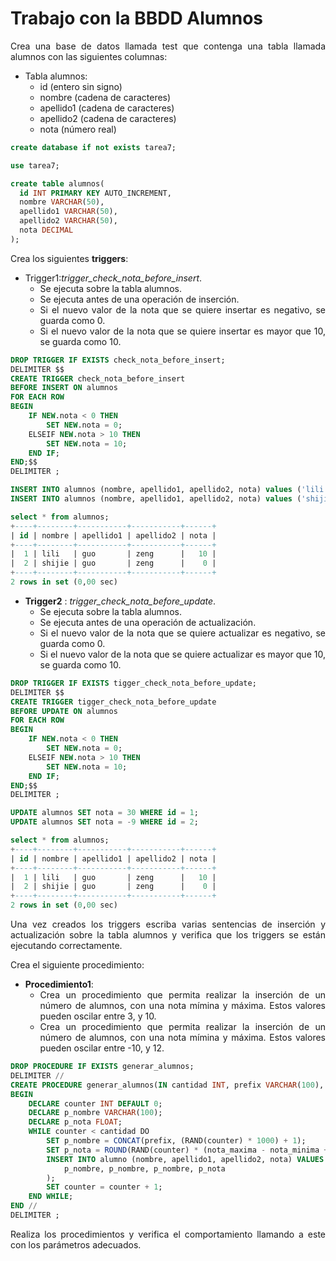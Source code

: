 <div align="justify">

# Trabajo con la BBDD Alumnos

Crea una base de datos llamada test que contenga una tabla llamada alumnos con las siguientes columnas:

- Tabla alumnos:
  - id (entero sin signo)
  - nombre (cadena de caracteres)
  - apellido1 (cadena de caracteres)
  - apellido2 (cadena de caracteres)
  - nota (número real)

```sql
create database if not exists tarea7;

use tarea7;

create table alumnos(
  id INT PRIMARY KEY AUTO_INCREMENT,
  nombre VARCHAR(50),
  apellido1 VARCHAR(50),
  apellido2 VARCHAR(50),
  nota DECIMAL
);
```

Crea los siguientes __triggers__:
- Trigger1:_trigger_check_nota_before_insert_.
  - Se ejecuta sobre la tabla alumnos.
  - Se ejecuta antes de una operación de inserción.
  - Si el nuevo valor de la nota que se quiere insertar es negativo, se guarda como 0.
  - Si el nuevo valor de la nota que se quiere insertar es mayor que 10, se guarda como 10.
  
```sql
DROP TRIGGER IF EXISTS check_nota_before_insert;
DELIMITER $$
CREATE TRIGGER check_nota_before_insert
BEFORE INSERT ON alumnos
FOR EACH ROW
BEGIN
    IF NEW.nota < 0 THEN
        SET NEW.nota = 0;
    ELSEIF NEW.nota > 10 THEN
        SET NEW.nota = 10;
    END IF;
END;$$
DELIMITER ;
```

```sql
INSERT INTO alumnos (nombre, apellido1, apellido2, nota) values ('lili', 'guo', 'zeng', '30');
INSERT INTO alumnos (nombre, apellido1, apellido2, nota) values ('shijie', 'guo', 'zeng', '-5');

select * from alumnos;
+----+--------+-----------+-----------+------+
| id | nombre | apellido1 | apellido2 | nota |
+----+--------+-----------+-----------+------+
|  1 | lili   | guo       | zeng      |   10 |
|  2 | shijie | guo       | zeng      |    0 |
+----+--------+-----------+-----------+------+
2 rows in set (0,00 sec)
```

- __Trigger2__ : _trigger_check_nota_before_update_.
  - Se ejecuta sobre la tabla alumnos.
  - Se ejecuta antes de una operación de actualización.
  - Si el nuevo valor de la nota que se quiere actualizar es negativo, se guarda como 0.
  - Si el nuevo valor de la nota que se quiere actualizar es mayor que 10, se guarda como 10.

```sql
DROP TRIGGER IF EXISTS tigger_check_nota_before_update;
DELIMITER $$
CREATE TRIGGER tigger_check_nota_before_update
BEFORE UPDATE ON alumnos
FOR EACH ROW
BEGIN
    IF NEW.nota < 0 THEN
        SET NEW.nota = 0;
    ELSEIF NEW.nota > 10 THEN
        SET NEW.nota = 10;
    END IF;
END;$$
DELIMITER ;
```

```sql
UPDATE alumnos SET nota = 30 WHERE id = 1;
UPDATE alumnos SET nota = -9 WHERE id = 2;

select * from alumnos;
+----+--------+-----------+-----------+------+
| id | nombre | apellido1 | apellido2 | nota |
+----+--------+-----------+-----------+------+
|  1 | lili   | guo       | zeng      |   10 |
|  2 | shijie | guo       | zeng      |    0 |
+----+--------+-----------+-----------+------+
2 rows in set (0,00 sec)
```

Una vez creados los triggers escriba varias sentencias de inserción y actualización sobre la tabla alumnos y verifica que los triggers se están ejecutando correctamente.

Crea el siguiente procedimiento:
- __Procedimiento1__:
  - Crea un procedimiento que permita realizar la inserción de un número de alumnos, con una nota mímina y máxima. Estos valores pueden oscilar entre 3, y 10.
  - Crea un procedimiento que permita realizar la inserción de un número de alumnos, con una nota mímina y máxima. Estos valores pueden oscilar entre -10, y 12.

```sql
DROP PROCEDURE IF EXISTS generar_alumnos;
DELIMITER //
CREATE PROCEDURE generar_alumnos(IN cantidad INT, prefix VARCHAR(100), nota_minima INT, nota_maxima INT)
BEGIN
    DECLARE counter INT DEFAULT 0;
    DECLARE p_nombre VARCHAR(100);
    DECLARE p_nota FLOAT;
    WHILE counter < cantidad DO
        SET p_nombre = CONCAT(prefix, (RAND(counter) * 1000) + 1);
        SET p_nota = ROUND(RAND(counter) * (nota_maxima - nota_minima + 1) + nota_minima);
        INSERT INTO alumno (nombre, apellido1, apellido2, nota) VALUES (
            p_nombre, p_nombre, p_nombre, p_nota
        );
        SET counter = counter + 1;
    END WHILE;
END //
DELIMITER ;
```
Realiza los procedimientos y verifica el comportamiento llamando a este con los parámetros adecuados.

</div>
